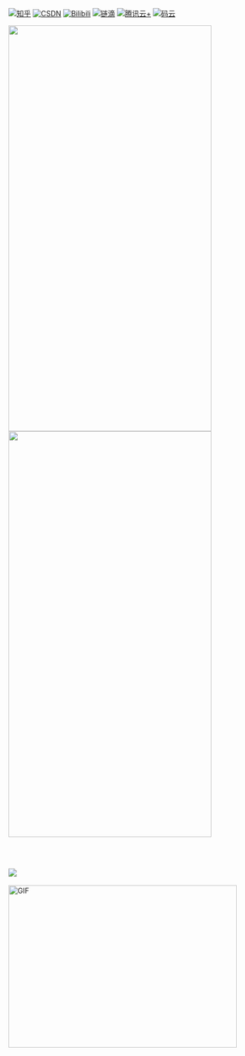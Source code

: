 

[![知乎](https://img.shields.io/badge/知乎-查看-blue)](https://www.zhihu.com/people/yong-hu-ming-32)
[![CSDN](https://img.shields.io/badge/CSDN-查看-red)](https://blog.csdn.net/weixin_45183579)
[![Bilibili](https://img.shields.io/badge/Bilibili-查看-pink)](https://space.bilibili.com/503777379)
[![链滴](https://img.shields.io/badge/链滴-查看-orange)](https://ld246.com/member/aspen138)
[![腾讯云+](https://img.shields.io/badge/腾讯云%2B-查看-lightgrey)](https://cloud.tencent.com/developer/user/8290955)
[![码云](https://img.shields.io/badge/码云-查看-yellow)](https://gitee.com/yhm138)

<b>
    <image src="https://github-readme-stats.vercel.app/api?username=yhm138&show_icons=true&theme=tokyonight" width=400 height=800>
    </image>
</b>
<b>
    <image src="https://github-readme-stats.vercel.app/api/top-langs/?username=yhm138&layout=compact&theme=tokyonight&hide=html" width=400 height=800></image>
</b>

<br></br>

<image src="https://github-profile-trophy.vercel.app/?username=yhm138&theme=dracula"/>
<br></br>

<img align="center" alt="GIF" src="https://github.com/abhisheknaiidu/abhisheknaiidu/blob/master/code.gif?raw=true" width="450" height="320" />

